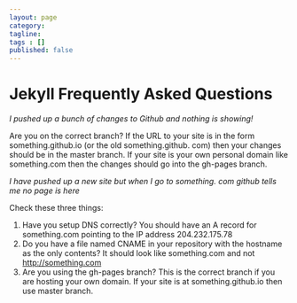 ```yaml
---
layout: page
category: 
tagline: 
tags : [] 
published: false
---
```


# Jekyll Frequently Asked Questions #

*I pushed up a bunch of changes to Github and nothing is showing!*

Are you on the correct branch? If the URL to your site is in the form something.github.io (or the old something.github. com) then your changes should be in the master branch. If your site is your own personal domain like something.com then the changes should go into the gh-pages branch.

*I have pushed up a new site but when I go to something. com github tells me no page is here*

Check these three things:

1. Have you setup DNS correctly? You should have an A record for something.com pointing to the IP address 204.232.175.78
2. Do you have a file named CNAME in your repository with the hostname as the only contents? It should look like something.com and not http://something.com
3. Are you using the gh-pages branch? This is the correct branch if you are hosting your own domain. If your site is at something.github.io then use master branch.

